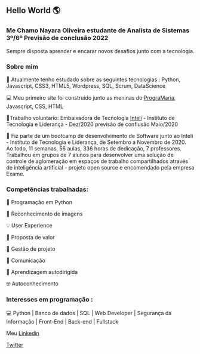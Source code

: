 ## Hello World 🌎

### Me Chamo Nayara Oliveira estudante de Analista de Sistemas 3º/6º Previsão de conclusão 2022

Sempre disposta aprender e encarar novos desafios junto com a tecnologia.

### Sobre mim

 📝 Atualmente tenho estudado sobre as seguintes tecnologias : Python, Javascript, CSS3, HTML5, Wordpress, SQL, Scrum, DataScience

 💻 Meu primeiro site foi construido junto as meninas do [PrograMaria](https://www.programaria.org/), Javascript, CSS, HTML

 🎈Trabalho voluntario: Embaixadora de Tecnologia [Inteli](https://www.linkedin.com/school/inteli-edu/) - Instituto de Tecnologia e Liderança - Dez/2020 previsão de conflusão Maio/2020

 🚩 Fiz parte de um bootcamp de desenvolvimento de Software junto ao  Inteli - Instituto de Tecnologia e Liderança, de Setembro a Novembro de 2020. Ao todo, 11 semanas, 56 aulas, 336 horas de dedicação, 7 professores. Trabalhou em grupos de 7 alunos para desenvolver uma solução de controle de aglomeração em espaços de trabalho compartilhados através de inteligência artificial - projeto open source e encomendado pela empresa Exame.
 


###  Competências trabalhadas: 
 
🐍 Programação em Python

📝 Reconhecimento de imagens 

💡 User Experience

💼 Proposta de valor

🚀 Gestão de projeto

💬 Comunicação

📖 Aprendizagem autodirigida

🤓 Autoconhecimento


### Interesses em programação :

💻 Python | Banco de dados | SQL | Web Developer | Segurança da Informação | Front-End | Back-end | Fullstack

Meu  [Linkedin](https://www.linkedin.com/in/naolip/)

[Twitter](https://twitter.com/Marianicksiame1)
